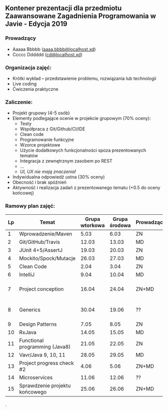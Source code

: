 ## Kontener prezentacji dla przedmiotu Zaawansowane Zagadnienia Programowania w Javie - Edycja 2019

### Prowadzący 
- Aaaaa Bbbbb (aaaa.bbbb@localhost.xd)
- Ccccc Dddddd (cd@localhost.xd)

### Organizacja zajęć:
- Krótki wykład – przedstawienie problemu, rozwiązania lub technologii
- Live coding
- Ćwiczenia praktyczne

### Zaliczenie:
- Projekt grupowy (4-5 osób)
- Elementy podlegające ocenie w projekcie grupowym (70% oceny):
  - Testy
  - Współpraca z Git/Github/CI/IDE
  - Clean code
  - Programowanie funkcyjne
  - Wzorce projektowe
  - Użycie dodatkowych funkcjonalności spoza prezentowanych tematów
  - Integracja z zewnętrznym zasobem po REST
  - ...
  - *UI, UX nie mają znaczenia!*
- Indywidualna odpowiedź ustna (30% oceny)
- Obecność i brak spóźnień
- Aktywność i realizacja zadań z prezentowanego tematu (+0.5 do oceny końcowej)

### Ramowy plan zajęć: 
Lp | Temat | Grupa wtorkowa | Grupa środowa | Prowadzący | Uwagi
--- | --- | --- | --- | --- | --- 
1 | Wprowadzenie/Maven | 5.03 | 6.03 | ZN | 
2 | Git/GitHub/Travis | 12.03 | 13.03 | MD | 
3 | JUnit 4+5/AssertJ | 19.03 | 20.03 | ZN | 
4 | Mockito/Spock/Mutacje | 26.03 | 27.03 | MD |
5 | Clean Code | 2.04 | 3.04 | ZN |
6 | IntelliJ | 9.04 | 10.04 | MD | 
7 | Project conception | 16.04 | 24.04 | ZN+MD | Zmiany w kalendarzu akademickim
8 | Generics | 30.04 | 19.06 | ?? | Zmiany w kalendarzu akademickim
9 | Design Patterns | 7.05 | 8.05 | ZN |
10 | RxJava | 14.05 | 15.05 | MD | 
11 | Functional programming (Java8) | 21.05 | 22.05 | ZN | 
12 | Vavr/Java 9, 10, 11 | 28.05 | 29.05 | MD | 
13 | Project progress check #2 | 4.06 | 5.06 | ZN+MD | 
14 | Microservices | 11.06 | 12.06 | ?? | 
15 | Sprawdzenie projektu końcowego | 25.06 | 26.06 | ZN+MD | 

.
